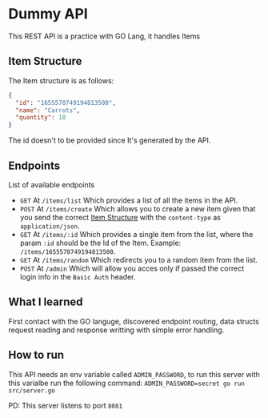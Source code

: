 # Dummy API

This REST API is a practice with GO Lang, it handles Items

## Item Structure

The Item structure is as follows:

```JSON
{
  "id": "1655570749194813500",
  "name": "Carrots",
  "quantity": 10
}
```

The id doesn't to be provided since It's generated by the API.

## Endpoints

List of available endpoints

- `GET` At `/items/list` Which provides a list of all the items in the API.
- `POST` At `/items/create` Which allows you to create a new item given that you send the correct [Item Structure](#item-structure) with the `content-type` as `application/json`.
- `GET` At `/items/:id` Which provides a single item from the list, where the param `:id` should be the Id of the Item. Example: `/items/1655570749194813500`.
- `GET` At `/items/random` Which redirects you to a random item from the list.
- `POST` At `/admin` Which will allow you acces only if passed the correct login info in the `Basic Auth` header.

## What I learned

First contact with the GO languge, discovered endpoint routing, data structs request reading and response writting with simple error handling.


## How to run 

This API needs an env variable called `ADMIN_PASSWORD`, to run this server with this varialbe run the following command:
`ADMIN_PASSWORD=secret go run src/server.go`

PD: This server listens to port `8081`
